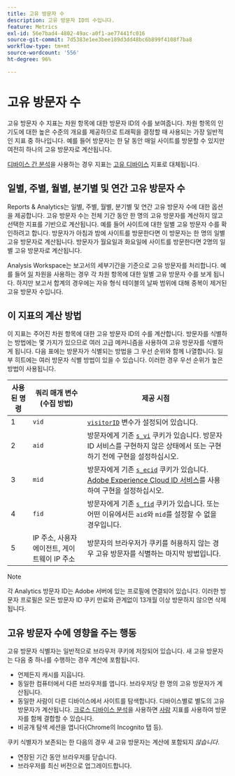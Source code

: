 ```yaml
---
title: 고유 방문자 수
description: 고유 방문자 ID의 수입니다.
feature: Metrics
exl-id: 56e7bad4-4802-49ac-a0f1-ae77441fc016
source-git-commit: 7d5383e1ee3bee189d3dd48bc6b899f4108f7ba8
workflow-type: tm+mt
source-wordcount: '556'
ht-degree: 96%

---
```


# 고유 방문자 수

고유 방문자 수 지표는 차원 항목에 대한 방문자 ID의 수를 보여줍니다. 차원 항목의 인기도에 대한 높은 수준의 개요를 제공하므로 트래픽을 결정할 때 사용되는 가장 일반적인 지표 중 하나입니다. 예를 들어 방문자는 한 달 동안 매일 사이트를 방문할 수 있지만 여전히 하나의 고유 방문자로 계산됩니다.

[디바이스 간 분석](../cda/overview.md)을 사용하는 경우 지표는 [고유 디바이스](unique-devices.md) 지표로 대체됩니다.

## 일별, 주별, 월별, 분기별 및 연간 고유 방문자 수

Reports &amp; Analytics는 일별, 주별, 월별, 분기별 및 연간 고유 방문자 수에 대한 옵션을 제공합니다. 고유 방문자 수는 전체 기간 동안 한 명의 고유 방문자를 계산하지 않고 선택한 지표를 기반으로 계산됩니다. 예를 들어 사이트에 대한 일별 고유 방문자 수를 확인하려고 합니다. 방문자가 아침과 밤에 사이트를 방문한다면 이 방문자는 한 명의 일별 고유 방문자로 계산됩니다. 방문자가 월요일과 화요일에 사이트를 방문한다면 2명의 일별 고유 방문자로 계산됩니다.

Analysis Workspace는 보고서의 세부기간을 기준으로 고유 방문자를 처리합니다. 예를 들어 [일](../dimensions/day.md) 차원을 사용하는 경우 각 차원 항목에 대한 일별 고유 방문자 수를 보게 됩니다. 하지만 보고서 합계의 경우에는 자유 형식 테이블의 날짜 범위에 대해 중복이 제거된 고유 방문자 수입니다.

## 이 지표의 계산 방법

이 지표는 주어진 차원 항목에 대한 고유 방문자 ID의 수를 계산합니다. 방문자를 식별하는 방법에는 몇 가지가 있으므로 여러 고급 메커니즘을 사용하여 고유 방문자를 식별하게 됩니다. 다음 표에는 방문자가 식별되는 방법을 그 우선 순위와 함께 나열합니다. 일부 히트에는 여러 방문자 식별 방법이 있을 수 있습니다. 이러한 경우 우선 순위가 높은 방법이 사용됩니다.

| 사용된 명령 | 쿼리 매개 변수 (수집 방법) | 제공 시점 |
| --- | --- | --- |
| 1 | `vid` | [`visitorID`](/help/implement/vars/config-vars/visitorid.md) 변수가 설정되어 있습니다. |
| 2 | `aid` | 방문자에게 기존 [`s_vi`](https://experienceleague.adobe.com/docs/core-services/interface/ec-cookies/cookies-analytics.html?lang=ko-KR) 쿠키가 있습니다. 방문자 ID 서비스를 구현하지 않은 상태에서 또는 구현하기 전에 구현을 설정하십시오. |
| 3 | `mid` | 방문자에게 기존 [`s_ecid`](https://experienceleague.adobe.com/docs/core-services/interface/ec-cookies/cookies-analytics.html) 쿠키가 있습니다. [Adobe Experience Cloud ID 서비스](https://experienceleague.adobe.com/docs/id-service/using/home.html?lang=ko-KR)를 사용하여 구현을 설정하십시오. |
| 4 | `fid` | 방문자에게 기존 [`s_fid`](https://experienceleague.adobe.com/docs/core-services/interface/ec-cookies/cookies-analytics.html) 쿠키가 있습니다. 또는 어떤 이유에서든 `aid`와 `mid`를 설정할 수 없을 경우입니다. |
| 5 | IP 주소, 사용자 에이전트, 게이트웨이 IP 주소 | 방문자의 브라우저가 쿠키를 허용하지 않는 경우 고유 방문자를 식별하는 마지막 방법입니다. |

>[!NOTE]
>
>각 Analytics 방문자 ID는 Adobe 서버에 있는 프로필에 연결되어 있습니다. 이러한 방문자 프로필은 모든 방문자 ID 쿠키 만료와 관계없이 13개월 이상 방문하지 않으면 삭제됩니다.

## 고유 방문자 수에 영향을 주는 행동

고유 방문자 식별자는 일반적으로 브라우저 쿠키에 저장되어 있습니다. 새 고유 방문자는 다음 중 하나를 수행하는 경우 계산에 포함됩니다.

* 언제든지 캐시를 지웁니다.
* 동일한 컴퓨터에서 다른 브라우저를 엽니다. 브라우저당 한 명의 고유 방문자가 계산됩니다.
* 동일한 사람이 다른 디바이스에서 사이트를 탐색합니다. 디바이스별로 별도의 고유 방문자가 계산됩니다. [크로스 디바이스 분석](../cda/overview.md)을 사용하면 [사람](people.md) 지표를 사용하여 방문자를 함께 결합할 수 있습니다.
* 비공개 탐색 세션을 엽니다(Chrome의 Incognito 탭 등).

쿠키 식별자가 보존되는 한 다음의 경우 새 고유 방문자는 계산에 포함되지 *않습니다*.

* 연장된 기간 동안 브라우저를 닫습니다.
* 브라우저를 최신 버전으로 업그레이드합니다.
